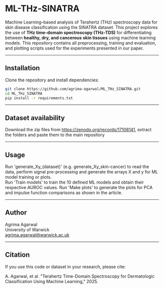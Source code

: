 # ML-THz-SINATRA

Machine Learning–based analysis of Terahertz (THz) spectroscopy data for skin disease classification using the SINATRA dataset.
This project explores the use of **THz time-domain spectroscopy (THz-TDS)** for differentiating between **healthy, dry, and cancerous skin tissues** using machine learning models.
This repository contains all preprocessing, training and evaluation, and plotting scripts used for the experiments presented in our paper.


---

## Installation

Clone the repository and install dependencies:

```bash
git clone https://github.com/agrima-agarwal/ML_THz_SINATRA.git
cd ML_THz_SINATRA
pip install -r requirements.txt
```

---

## Dataset availability

Download the zip files from https://zenodo.org/records/17108141, extract the folders and paste them to the main repository

---

## Usage

Run 'generate_Xy_{dataset}' (e.g. generate_Xy_skin-cancer) to read the data, perform signal pre-processing and generate the arrays X and y for ML model training or plots.  
Run 'Train models' to train the 10 defined ML models and obtain their respective AUROC values. Run 'Make plots' to generate the plots for PCA and impulse function comparisons as shown in the article.  

---

## Author

Agrima Agarwal  
University of Warwick  
agrima.agarwal@warwick.ac.uk  

---

## Citation

If you use this code or dataset in your research, please cite:

A. Agarwal, et al. "Terahertz Time-Domain Spectroscopy for Dermatologic Classification Using Machine Learning," 2025.




